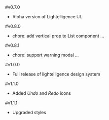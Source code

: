 #v0.7.0
- Alpha version of Lightelligence UI.

#v0.8.0
- chore: add vertical prop to List component …

#v0.8.1
- chore: support warning modal …

#v1.0.0
- Full release of lightelligence design system

#v1.1.0
- Added *Undo* and *Redo* icons

#v1.1.1
- Upgraded styles
